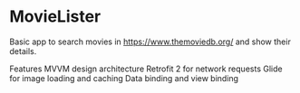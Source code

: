 # MovieLister
 
Basic app to search movies in https://www.themoviedb.org/ and show their details.

Features
MVVM design architecture
Retrofit 2 for network requests
Glide for image loading and caching
Data binding and view binding

